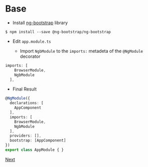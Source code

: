 # Base

* Install [ng-bootstrap](https://ng-bootstrap.github.io) library

```
$ npm install --save @ng-bootstrap/ng-bootstrap
```

* Edit `app.module.ts`

   - Import `NgbModule` to the `imports:` metadeta of the `@NgModule` decorator

```typescript
imports: [
    BrowserModule,
    NgbModule
  ],
```

* Final Result

```typescript
@NgModule({
  declarations: [
    AppComponent
  ],
  imports: [
    BrowserModule,
    NgbModule
  ],
  providers: [],
  bootstrap: [AppComponent]
})
export class AppModule { }
```

[Next](dashboard.md)
